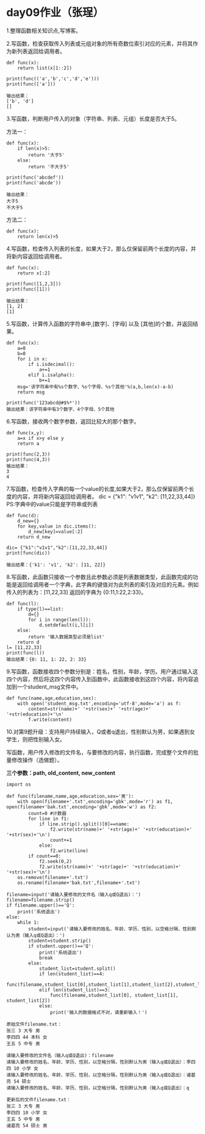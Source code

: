 # day09作业（张珵）

1.整理函数相关知识点,写博客。

2.写函数，检查获取传入列表或元组对象的所有奇数位索引对应的元素，并将其作为新列表返回给调用者。

```
def func(x):
    return list(x[1::2])

print(func(('a','b','c','d','e')))
print(func(['a']))

输出结果：
['b', 'd']
[]
```

3.写函数，判断用户传入的对象（字符串、列表、元组）长度是否大于5。

方法一：

```
def func(x):
    if len(x)>5:
        return '大于5'
    else:
        return '不大于5'

print(func('abcdef'))
print(func('abcde'))

输出结果：
大于5
不大于5
```

方法二：

```
def func(x):
	return len(x)>5
```

4.写函数，检查传入列表的长度，如果大于2，那么仅保留前两个长度的内容，并将新内容返回给调用者。

```
def func(x):
    return x[:2]

print(func([1,2,3]))
print(func([1]))

输出结果：
[1, 2]
[1]
```

5.写函数，计算传入函数的字符串中,[数字]、[字母] 以及 [其他]的个数，并返回结果。

```
def func(x):
    a=0
    b=0
    for i in x:
        if i.isdecimal():
            a+=1
        elif i.isalpha():
            b+=1
    msg='该字符串中有%s个数字、%s个字母、%s个其他'%(a,b,len(x)-a-b)
    return msg
    
print(func('123abcd@#$%*'))
输出结果：该字符串中有3个数字、4个字母、5个其他
```

6.写函数，接收两个数字参数，返回比较大的那个数字。

```
def func(x,y):
    a=x if x>y else y
    return a
    
print(func(2,3))
print(func(4,3))
输出结果：
3
4
```

7.写函数，检查传入字典的每一个value的长度,如果大于2，那么仅保留前两个长度的内容，并将新内容返回给调用者。
dic = {"k1": "v1v1", "k2": [11,22,33,44]}
PS:字典中的value只能是字符串或列表

```
def func(d):
    d_new={}
    for key,value in dic.items():
    	d_new[key]=value[:2]
    return d_new
    
dic= {"k1":"v1v1","k2":[11,22,33,44]}
print(func(dic))

输出结果：{'k1': 'v1', 'k2': [11, 22]}
```

8.写函数，此函数只接收一个参数且此参数必须是列表数据类型，此函数完成的功能是返回给调用者一个字典，此字典的键值对为此列表的索引及对应的元素。例如传入的列表为：[11,22,33] 返回的字典为 {0:11,1:22,2:33}。

```
def func(l):
    if type(l)==list:
        d={}
        for i in range(len(l)):
            d.setdefault(i,l[i])
    else:
        return '输入数据类型必须是list'
    return d
l= [11,22,33]
print(func(l))
输出结果：{0: 11, 1: 22, 2: 33}
```

9.写函数，函数接收四个参数分别是：姓名，性别，年龄，学历。用户通过输入这四个内容，然后将这四个内容传入到函数中，此函数接收到这四个内容，将内容追加到一个student_msg文件中。

```
def func(name,age,education,sex):
    with open('student_msg.txt',encoding='utf-8',mode='a') as f:
        content=str(name)+' '+str(sex)+' '+str(age)+' '+str(education)+'\n'
        f.write(content)
```

10.对第9题升级：支持用户持续输入，Q或者q退出，性别默认为男，如果遇到女学生，则把性别输入女。

写函数，用户传入修改的文件名，与要修改的内容，执行函数，完成整个文件的批量修改操作（选做题）。

**三个参数：path, old_content, new_content**

```
import os

def func(filename,name,age,education,sex='男'):    
    with open(filename+'.txt',encoding='gbk',mode='r') as f1, open(filename+'bak.txt',encoding='gbk',mode='w') as f2:
        count=0 #计数器
        for line in f1:
            if line.strip().split()[0]==name:
                f2.write(str(name)+' '+str(age)+' '+str(education)+' '+str(sex)+'\n')
                count+=1
            else:
                f2.write(line)
        if count==0:
            f2.seek(0,2)
            f2.write(str(name)+' '+str(age)+' '+str(education)+' '+str(sex)+'\n')
    os.remove(filename+'.txt')
    os.rename(filename+'bak.txt',filename+'.txt')

filename=input('请输入要修改的文件名（输入q或Q退出)：')
filename=filename.strip()
if filename.upper()=='Q':
    print('系统退出')
else:
    while 1:
        student=input('请输入要修改的姓名、年龄、学历、性别，以空格分隔，性别默认为男（输入q或Q退出）：')
        student=student.strip()
        if student.upper()=='Q':
            print('系统退出')
            break
        else:
            student_list=student.split()
            if len(student_list)==4:
                func(filename,student_list[0],student_list[1],student_list[2],student_list[3])
            elif len(student_list)==3:
                func(filename,student_list[0], student_list[1], student_list[2])
            else:
                print('输入的数据格式不对，请重新输入！')

原始文件filename.txt：
张三 3 大专 男
李四四 44 本科 女
王五 5 中专 男

请输入要修改的文件名（输入q或Q退出)：filename
请输入要修改的姓名、年龄、学历、性别，以空格分隔，性别默认为男（输入q或Q退出）：李四四 10 小学 女
请输入要修改的姓名、年龄、学历、性别，以空格分隔，性别默认为男（输入q或Q退出）：诸葛亮 54 硕士
请输入要修改的姓名、年龄、学历、性别，以空格分隔，性别默认为男（输入q或Q退出）：q

更新后的文件filename.txt：
张三 3 大专 男
李四四 10 小学 女
王五 5 中专 男
诸葛亮 54 硕士 男
```

